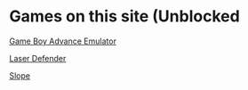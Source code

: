 # Games on this site (Unblocked

[Game Boy Advance Emulator](https://simatalk.github.io/games/gba)

[Laser Defender](https://simatalk.github.io/games/laserdefender)

[Slope](https://simatalk.github.io/games/slope)

